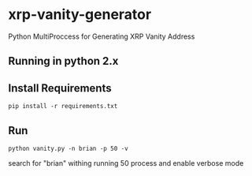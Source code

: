 # xrp-vanity-generator
Python MultiProccess for Generating XRP Vanity Address

## Running in python 2.x

## Install Requirements

```
pip install -r requirements.txt
```

## Run
```
python vanity.py -n brian -p 50 -v
```

search for "brian" withing running 50 process and enable verbose mode
